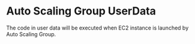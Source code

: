 # Auto Scaling Group UserData

The code in user data will be executed when EC2 instance is launched by Auto Scaling Group.

